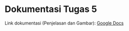 # Dokumentasi Tugas 5
Link dokumentasi (Penjelasan dan Gambar): [Google Docs](https://drive.google.com/file/d/1asLGrVHX-GIPqGtnvpEmZeX4P41NUGDv/view?usp=sharing)
